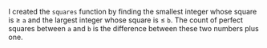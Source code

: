 I created the `squares` function by finding the smallest integer whose square is ≥ `a` and the largest integer whose square is ≤ `b`. The count of perfect squares between `a` and `b` is the difference between these two numbers plus one.
